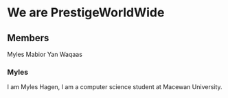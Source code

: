 # We are PrestigeWorldWide

## Members

Myles
Mabior
Yan
Waqaas

### Myles
I am Myles Hagen, I am a computer science student at Macewan University.

